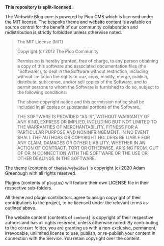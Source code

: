 **This repository is split-licensed.**

The Webwide Blog core is powered by Pico CMS which is licensed under the MIT license. The bespoke theme and website content is available on source control for the benefit of our community collaboration and redistribution is strictly forbidden unless otherwise noted.

> The MIT License (MIT)
> 
> Copyright (c) 2012 The Pico Community
> 
> Permission is hereby granted, free of charge, to any person obtaining a copy
> of this software and associated documentation files (the "Software"), to deal
> in the Software without restriction, including without limitation the rights
> to use, copy, modify, merge, publish, distribute, sublicense, and/or sell
> copies of the Software, and to permit persons to whom the Software is
> furnished to do so, subject to the following conditions:
> 
> The above copyright notice and this permission notice shall be included in all
> copies or substantial portions of the Software.
> 
> THE SOFTWARE IS PROVIDED "AS IS", WITHOUT WARRANTY OF ANY KIND, EXPRESS OR
> IMPLIED, INCLUDING BUT NOT LIMITED TO THE WARRANTIES OF MERCHANTABILITY,
> FITNESS FOR A PARTICULAR PURPOSE AND NONINFRINGEMENT. IN NO EVENT SHALL THE
> AUTHORS OR COPYRIGHT HOLDERS BE LIABLE FOR ANY CLAIM, DAMAGES OR OTHER
> LIABILITY, WHETHER IN AN ACTION OF CONTRACT, TORT OR OTHERWISE, ARISING FROM,
> OUT OF OR IN CONNECTION WITH THE SOFTWARE OR THE USE OR OTHER DEALINGS IN THE
> SOFTWARE.

The theme (contents of `themes/webwide/`) is copyright (c) 2020 Adam Greenough with all rights reserved.

Plugins (contents of `plugins`) will feature their own LICENSE file in their respective sub-folders.

All theme and plugin contributors agree to assign copyright of their contributions to the project, to be licensed under the relevant terms as outlined above.

The website content (contents of `content`) is copyright of their respective authors and has all rights reserved, unless otherwise noted. By contributing to the `content` folder, you are granting us with a non-exclusive, permanent, irrevocable, unlimited license to use, publish, or re-publish your content in connection with the Service. You retain copyright over the content.